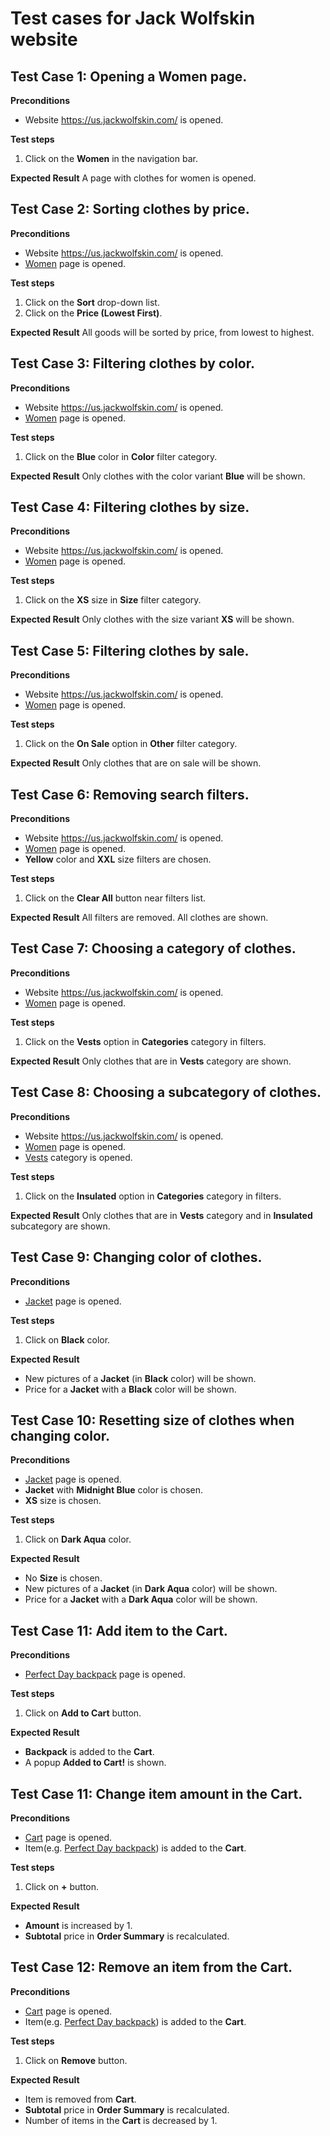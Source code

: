 # Test cases for Jack Wolfskin website

## Test Case 1: Opening a Women page.

**Preconditions**
- Website https://us.jackwolfskin.com/ is opened.

**Test steps**
1. Click on the __Women__ in the navigation bar.

**Expected Result**
A page with clothes for women is opened.


## Test Case 2: Sorting clothes by price.

**Preconditions**
- Website https://us.jackwolfskin.com/ is opened.
- [Women](https://us.jackwolfskin.com/jw/womens/c/033) page is opened.

**Test steps**
1. Click on the __Sort__ drop-down list.
2. Click on the __Price (Lowest First)__.

**Expected Result**
All goods will be sorted by price, from lowest to highest.


## Test Case 3: Filtering clothes by color.

**Preconditions**
- Website https://us.jackwolfskin.com/ is opened.
- [Women](https://us.jackwolfskin.com/jw/womens/c/033) page is opened.

**Test steps**
1. Click on the __Blue__ color in __Color__ filter category.

**Expected Result**
Only clothes with the color variant __Blue__ will be shown.


## Test Case 4: Filtering clothes by size.

**Preconditions**
- Website https://us.jackwolfskin.com/ is opened.
- [Women](https://us.jackwolfskin.com/jw/womens/c/033) page is opened.

**Test steps**
1. Click on the __XS__ size in __Size__ filter category.

**Expected Result**
Only clothes with the size variant __XS__ will be shown.


## Test Case 5: Filtering clothes by sale.

**Preconditions**
- Website https://us.jackwolfskin.com/ is opened.
- [Women](https://us.jackwolfskin.com/jw/womens/c/033) page is opened.

**Test steps**
1. Click on the __On Sale__ option in __Other__ filter category.

**Expected Result**
Only clothes that are on sale will be shown.


## Test Case 6: Removing search filters.

**Preconditions**
- Website https://us.jackwolfskin.com/ is opened.
- [Women](https://us.jackwolfskin.com/jw/womens/c/033) page is opened.
- __Yellow__ color and __XXL__ size filters are chosen.

**Test steps**
1. Click on the __Clear All__ button near filters list.

**Expected Result**
All filters are removed. All clothes are shown.


## Test Case 7: Choosing a category of clothes.

**Preconditions**
- Website https://us.jackwolfskin.com/ is opened.
- [Women](https://us.jackwolfskin.com/jw/womens/c/033) page is opened.

**Test steps**
1. Click on the __Vests__ option in __Categories__ category in filters.

**Expected Result**
Only clothes that are in __Vests__ category are shown.


## Test Case 8: Choosing a subcategory of clothes.

**Preconditions**
- Website https://us.jackwolfskin.com/ is opened.
- [Women](https://us.jackwolfskin.com/jw/womens/c/033) page is opened.
- [Vests](https://us.jackwolfskin.com/jw/womens/vests/c/0337) category is opened.

**Test steps**
1. Click on the __Insulated__ option in __Categories__ category in filters.

**Expected Result**
Only clothes that are in __Vests__ category and in __Insulated__ subcategory are shown.


## Test Case 9: Changing color of clothes.

**Preconditions**
- [Jacket](https://us.jackwolfskin.com/jw/womens/jackets/waterproof-and-rain/STORMY-POINT-JACKET-W/p/1111201_1910_) page is opened.

**Test steps**
1. Click on __Black__ color.

**Expected Result**
- New pictures of a __Jacket__ (in __Black__ color) will be shown.
- Price for a __Jacket__ with a __Black__ color will be shown.


## Test Case 10: Resetting size of clothes when changing color.

**Preconditions**
- [Jacket](https://us.jackwolfskin.com/jw/womens/jackets/waterproof-and-rain/STORMY-POINT-JACKET-W/p/1111201_1910_) page is opened.
- __Jacket__ with __Midnight Blue__ color is chosen.
- __XS__ size is chosen.

**Test steps**
1. Click on __Dark Aqua__ color.

**Expected Result**
- No __Size__ is chosen.
- New pictures of a __Jacket__ (in __Dark Aqua__ color) will be shown.
- Price for a __Jacket__ with a __Dark Aqua__ color will be shown.


## Test Case 11: Add item to the Cart.

**Preconditions**
- [Perfect Day backpack](https://us.jackwolfskin.com/jw/equipment/packs-and-bags/backpacks-and-totes/PERFECT-DAY/p/2007682_1024_OS) page is opened.

**Test steps**
1. Click on __Add to Cart__ button.

**Expected Result**
- __Backpack__ is added to the __Cart__.
- A popup __Added to Cart!__ is shown.


## Test Case 11: Change item amount in the Cart.

**Preconditions**
- [Cart](https://us.jackwolfskin.com/cart) page is opened.
- Item(e.g. [Perfect Day backpack](https://us.jackwolfskin.com/jw/equipment/packs-and-bags/backpacks-and-totes/PERFECT-DAY/p/2007682_1024_OS)) is added to the __Cart__.

**Test steps**
1. Click on __+__ button.

**Expected Result**
- __Amount__ is increased by 1.
- __Subtotal__ price in __Order Summary__ is recalculated.


## Test Case 12: Remove an item from the Cart.

**Preconditions**
- [Cart](https://us.jackwolfskin.com/cart) page is opened.
- Item(e.g. [Perfect Day backpack](https://us.jackwolfskin.com/jw/equipment/packs-and-bags/backpacks-and-totes/PERFECT-DAY/p/2007682_1024_OS)) is added to the __Cart__.

**Test steps**
1. Click on __Remove__ button.

**Expected Result**
- Item is removed from __Cart__.
- __Subtotal__ price in __Order Summary__ is recalculated.
- Number of items in the __Cart__ is decreased by 1.
